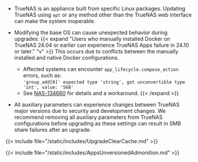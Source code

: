 &NewLine;

* TrueNAS is an appliance built from specific Linux packages.
  Updating TrueNAS using `apt` or any method other than the TrueNAS web interface can make the system inoperable.

* Modifying the base OS can cause unexpected behavior during upgrades:
  {{< expand "Users who manually installed Docker on TrueNAS 24.04 or earlier can experience TrueNAS Apps failure in 24.10 or later." "v" >}}
  This occurs due to conflicts between the manually installed and native Docker configurations.  
  * Affected systems can encounter `app_lifecycle.compose_action` errors, such as:  
    `'group_add[0]' expected type 'string', got unconvertible type 'int', value: '568'`
  * See [NAS-134660](https://ixsystems.atlassian.net/browse/NAS-13466) for details and a workaround.
  {{< /expand >}}

* All auxiliary parameters can experience changes between TrueNAS major versions due to security and development changes.
  We recommend removing all auxiliary parameters from TrueNAS configurations before upgrading as these settings can result in SMB share failures after an upgrade.

{{< include file="/static/includes/UpgradeClearCache.md" >}}

{{< include file="/static/includes/AppsUnversionedAdmonition.md" >}}
